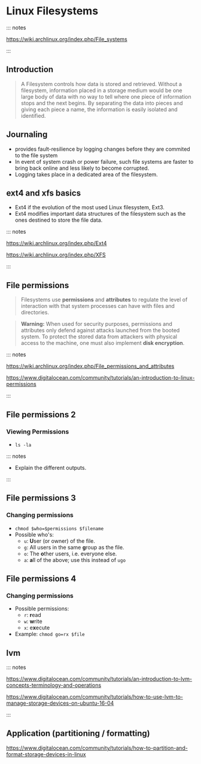 # Linux Filesystems

::: notes

https://wiki.archlinux.org/index.php/File_systems

:::

## Introduction

> A Filesystem controls how data is stored and retrieved. Without a filesystem,
> information placed in a storage medium would be one large body of data with
> no way to tell where one piece of information stops and the next begins. By
> separating the data into pieces and giving each piece a name, the information
> is easily isolated and identified.

## Journaling

- provides fault-resilience by logging changes before they are commited to the
  file system
- In event of system crash or power failure, such file systems are faster to
  bring back online and less likely to become corrupted.
- Logging takes place in a dedicated area of the filesystem.

## ext4 and xfs basics

- Ext4 if the evolution of the most used Linux filesystem, Ext3.
- Ext4 modifies important data structures of the filesystem such as the ones
  destined to store the file data.

::: notes

https://wiki.archlinux.org/index.php/Ext4

https://wiki.archlinux.org/index.php/XFS

:::

## File permissions

> Filesystems use **permissions** and **attributes** to regulate the level of
> interaction with that system processes can have with files and directories.

> **Warning:** When used for security purposes, permissions and attributes only
> defend against attacks launched from the booted system. To protect the stored
> data from attackers with physical access to the machine, one must also 
> implement **disk encryption**.

::: notes

https://wiki.archlinux.org/index.php/File_permissions_and_attributes

https://www.digitalocean.com/community/tutorials/an-introduction-to-linux-permissions

::: 

## File permissions 2

### Viewing Permissions

- `ls -la`

::: notes

- Explain the different outputs.

:::

## File permissions 3

### Changing permissions

- `chmod $who=$permissions $filename`
- Possible who's:
  - `u`: **U**ser (or owner) of the file.
  - `g`: All users in the same **g**roup as the file.
  - `o`: The **o**ther users, i.e. everyone else.
  - `a`: **a**ll of the above; use this instead of `ugo`

## File permissions 4

### Changing permissions

- Possible permissions:
  - `r`: **r**ead
  - `w`: **w**rite
  - `x`: e**x**ecute
- Example: `chmod go=rx $file`

## lvm

::: notes

https://www.digitalocean.com/community/tutorials/an-introduction-to-lvm-concepts-terminology-and-operations

https://www.digitalocean.com/community/tutorials/how-to-use-lvm-to-manage-storage-devices-on-ubuntu-16-04

:::

## Application (partitioning / formatting)

https://www.digitalocean.com/community/tutorials/how-to-partition-and-format-storage-devices-in-linux


